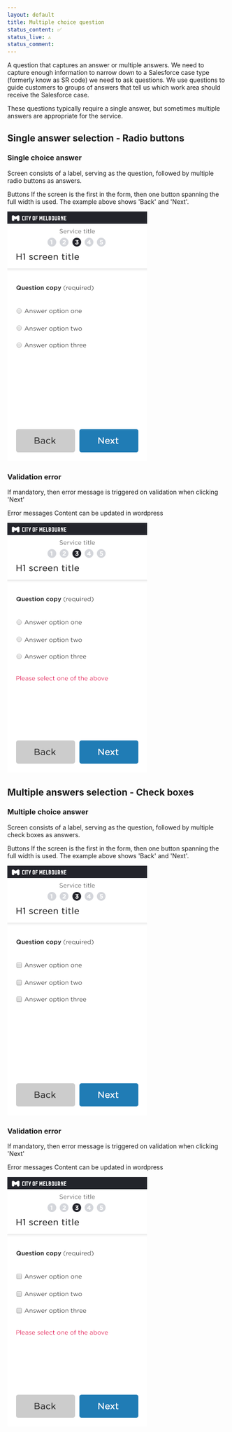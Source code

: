 ```yaml
---
layout: default
title: Multiple choice question
status_content: ✅
status_live: ⚠️
status_comment:
---
```


A question that captures an answer or multiple answers. We need to capture enough information to narrow down to a Salesforce case type (formerly know as SR code) we need to ask questions. We use questions to guide customers to groups of answers that tell us which work area should receive the Salesforce case.

These questions typically require a single answer, but sometimes multiple answers are appropriate for the service. 

## Single answer selection - Radio buttons

### Single choice answer
Screen consists of a label, serving as the question, followed by multiple radio buttons as answers.

Buttons
If the screen is the first in the form, then one button spanning the full width is used. 
The example above shows 'Back' and 'Next'.

![](img/multiple_choice_q_radio_buttons.png)

### Validation error
If mandatory, then error message is triggered on validation when clicking 'Next'

Error messages
Content can be updated in wordpress

![](img/multiple_choice_q_radio_buttons_error.png)


## Multiple answers selection - Check boxes

### Multiple choice answer
Screen consists of a label, serving as the question, followed by multiple check boxes as answers.

Buttons
If the screen is the first in the form, then one button spanning the full width is used. 
The example above shows 'Back' and 'Next'.

![](img/multiple_choice_q_check_boxes.png)
 
 
### Validation error
If mandatory, then error message is triggered on validation when clicking 'Next'

Error messages
Content can be updated in wordpress

![](img/multiple_choice_q_check_boxes_error.png)
